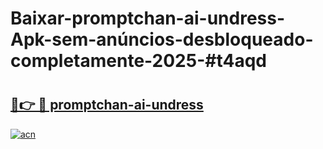 # Baixar-promptchan-ai-undress-Apk-sem-anúncios-desbloqueado-completamente-2025-#t4aqd

# <h2><a href="https://ainizakaria.my?title=promptchan-ai-undress&ref=24M">🔗👉 🔴 promptchan-ai-undress</a></h2>

[![acn](https://github.com/user-attachments/assets/0f9c940e-d8b0-45ae-aac7-cd30a18b3e1c)](https://ainizakaria.my?title=promptchan-ai-undress&ref=24M)

